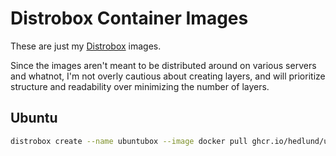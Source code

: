 # Distrobox Container Images

These are just my [Distrobox](https://github.com/89luca89/distrobox) images.

Since the images aren't meant to be distributed around on various servers and
whatnot, I'm not overly cautious about creating layers, and will prioritize
structure and readability over minimizing the number of layers.

## Ubuntu

```sh
distrobox create --name ubuntubox --image docker pull ghcr.io/hedlund/ubuntubox:latest
```
